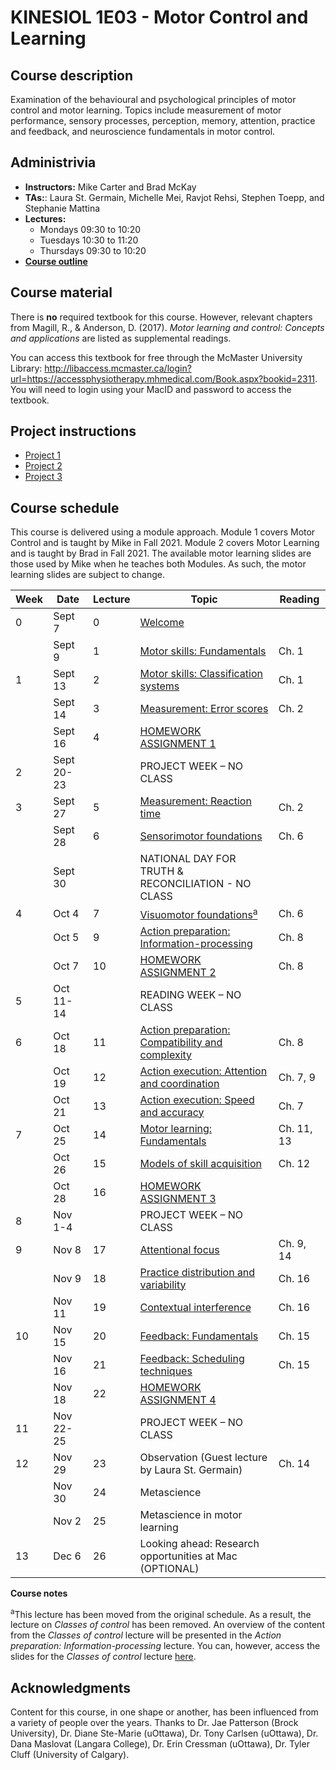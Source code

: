 # KINESIOL 1E03 - Motor Control and Learning

## Course description

Examination of the behavioural and psychological principles of motor control and motor learning. Topics include measurement of motor performance, sensory processes, perception, memory, attention, practice and feedback, and neuroscience fundamentals in motor control.

## Administrivia

- **Instructors:** Mike Carter and Brad McKay
- **TAs:**: Laura St. Germain, Michelle Mei, Ravjot Rehsi, Stephen Toepp, and Stephanie Mattina
- **Lectures:**
  - Mondays 09:30 to 10:20
  - Tuesdays 10:30 to 11:20
  - Thursdays 09:30 to 10:20
- [**Course outline**](https://raw.githubusercontent.com/cartermaclab/kinesiol-1e03/main/2021-09-08_1e03-outline_fall-2021.pdf)

## Course material
There is **no** required textbook for this course. However, relevant chapters from Magill, R., & Anderson, D. (2017). *Motor learning and control: Concepts and applications* are listed as supplemental readings. 

You can access this textbook for free through the McMaster University Library: http://libaccess.mcmaster.ca/login?url=https://accessphysiotherapy.mhmedical.com/Book.aspx?bookid=2311. You will need to login using your MacID and password to access the textbook.

## Project instructions

- [Project 1][30]
- [Project 2][31]
- [Project 3][32]

## Course schedule

This course is delivered using a module approach. Module 1 covers Motor Control and is taught by Mike in Fall 2021. Module 2 covers Motor Learning and is taught by Brad in Fall 2021. The available motor learning slides are those used by Mike when he teaches both Modules. As such, the motor learning slides are subject to change. 

| **Week** | **Date**   | **Lecture** | **Topic**                                               | **Reading** |
|----------|------------|-------------|---------------------------------------------------------|-------------|
| 0        | Sept 7     | 0           | [Welcome][0]                                            |             |
|          | Sept 9     | 1           | [Motor skills: Fundamentals][1]                         | Ch. 1       |
| 1        | Sept 13    | 2           | [Motor skills: Classification systems][2]               | Ch. 1       |
|          | Sept 14    | 3           | [Measurement: Error scores][3]                          | Ch. 2       |
|          | Sept 16    | 4           | [HOMEWORK ASSIGNMENT 1][4]                              |             |
| 2        | Sept 20-23 |             | PROJECT WEEK – NO CLASS                                 |             |
| 3        | Sept 27    | 5           | [Measurement: Reaction time][5]                         | Ch. 2       |
|          | Sept 28    | 6           | [Sensorimotor foundations][6]                           | Ch. 6       |
|          | Sept 30    |             | NATIONAL DAY FOR TRUTH & RECONCILIATION - NO CLASS      |             |
| 4        | Oct 4      | 7           | [Visuomotor foundations<sup>a</sup>][7]                 | Ch. 6       |
|          | Oct 5      | 9           | [Action preparation: Information-processing][9]         | Ch. 8       |
|          | Oct 7      | 10          | [HOMEWORK ASSIGNMENT 2][10]                             | Ch. 8       |
| 5        | Oct 11-14  |             | READING WEEK – NO CLASS                                 |             |
| 6        | Oct 18     | 11          | [Action preparation: Compatibility and complexity][11]  | Ch. 8       |
|          | Oct 19     | 12          | [Action execution: Attention and coordination][12]      | Ch. 7, 9    |
|          | Oct 21     | 13          | [Action execution: Speed and accuracy][13]              | Ch. 7       |
| 7        | Oct 25     | 14          | [Motor learning: Fundamentals][14]                      | Ch. 11, 13  |
|          | Oct 26     | 15          | [Models of skill acquisition][15]                       | Ch. 12      |
|          | Oct 28     | 16          | [HOMEWORK ASSIGNMENT 3][16]                             |             |
| 8        | Nov 1-4    |             | PROJECT WEEK – NO CLASS                                 |             |
| 9        | Nov 8      | 17          | [Attentional focus][17]                                 | Ch. 9, 14   |
|          | Nov 9      | 18          | [Practice distribution and variability][18]             | Ch. 16      |
|          | Nov 11     | 19          | [Contextual interference][19]                           | Ch. 16      |
| 10       | Nov 15     | 20          | [Feedback: Fundamentals][20]                            | Ch. 15      |
|          | Nov 16     | 21          | [Feedback: Scheduling techniques][21]                   | Ch. 15      |
|          | Nov 18     | 22          | [HOMEWORK ASSIGNMENT 4][22]                             |             |
| 11       | Nov 22-25  |             | PROJECT WEEK – NO CLASS                                 |             |
| 12       | Nov 29     | 23          | Observation (Guest lecture by Laura St. Germain)        | Ch. 14      |
|          | Nov 30     | 24          | Metascience                                             |             |
|          | Nov 2      | 25          | Metascience in motor learning                           |             |
| 13       | Dec 6      | 26          | Looking ahead: Research opportunities at Mac (OPTIONAL) |             |

**Course notes**

<sup>a</sup>This lecture has been moved from the original schedule. As a result, the lecture on *Classes of control* has been removed. An overview of the content from the *Classes of control* lecture will be presented in the *Action preparation: Information-processing* lecture. You can, however, access the slides for the *Classes of control* lecture [here][8].

## Acknowledgments
Content for this course, in one shape or another, has been influenced from a variety of people over the years. Thanks to Dr. Jae Patterson (Brock University), Dr. Diane Ste-Marie (uOttawa), Dr. Tony Carlsen (uOttawa), Dr. Dana Maslovat (Langara College), Dr. Erin Cressman (uOttawa), Dr. Tyler Cluff (University of Calgary).

[0]:https://github.com/apolinario-souza/teste/blob/main/lectures/week-00/lecture-00_welcome/00_course-welcome.html
[1]:https://cartermaclab.github.io/kinesiol-1e03/lectures/week-00/lecture-01_motor-skills-fundamentals/01_motor-skills-fundamentals.html
[2]:https://cartermaclab.github.io/kinesiol-1e03/lectures/week-01/lecture-02_motor-skills-classification/02_motor-skills-classification.html
[3]:https://cartermaclab.github.io/kinesiol-1e03/lectures/week-01/lecture-03_measurement-error-scores/03_measurement-error-scores.html
[4]:https://raw.githubusercontent.com/cartermaclab/kinesiol-1e03/main/assignments/assignment-1/2021-09-16_assignment-1.pdf
[5]:https://cartermaclab.github.io/kinesiol-1e03/lectures/week-03/lecture-05_measurement-reaction-time/05_measurement-reaction-time.html
[6]:https://cartermaclab.github.io/kinesiol-1e03/lectures/week-03/lecture-06_sensorimotor-foundations/06_sensorimotor-foundations.html
[7]:https://cartermaclab.github.io/kinesiol-1e03/lectures/week-04/lecture-07_visuomotor-foundations/07_visuomotor-foundations.html
[8]:https://cartermaclab.github.io/kinesiol-1e03/lectures/week-04/lecture-08_classes-of-control/08_classes-of-control.html
[9]:https://cartermaclab.github.io/kinesiol-1e03/lectures/week-04/lecture-09_preparation-information-processing/09_preparation-information-processing.html
[10]:https://raw.githubusercontent.com/cartermaclab/kinesiol-1e03/main/assignments/assignment-2/2021-10-07_assignment-2.pdf
[11]:https://cartermaclab.github.io/kinesiol-1e03/lectures/week-06/lecture-11_preparation-compatibility-complexity/11_preparation-compatibility-complexity.html
[12]:https://cartermaclab.github.io/kinesiol-1e03/lectures/week-06/lecture-12_execution-attention-coordination/12_execution-attention-coordination.html
[13]:https://cartermaclab.github.io/kinesiol-1e03/lectures/week-06/lecture-13_execution-speed-accuracy/13_execution-speed-accuracy.html
[14]:https://cartermaclab.github.io/kinesiol-1e03/lectures/week-07/lecture-14_motor-learning-fundamentals/14_learning-fundamentals.html
[15]:https://cartermaclab.github.io/kinesiol-1e03/lectures/week-07/lecture-15_models-of-skill-acquisition/15_models-of-skill-acquisition.html
[16]:https://raw.githubusercontent.com/cartermaclab/kinesiol-1e03/main/assignments/assignment-3/2021-10-28_assignment-3.pdf
[17]:https://cartermaclab.github.io/kinesiol-1e03/lectures/week-09/lecture-17_attentional-focus/17_attentional-focus.html
[18]:https://cartermaclab.github.io/kinesiol-1e03/lectures/week-09/lecture-18_distribution-and-variability/18_distribution-and-variability.html
[19]:https://cartermaclab.github.io/kinesiol-1e03/lectures/week-09/lecture-19_contextual-interference/19_contextual-interference.html
[20]:https://cartermaclab.github.io/kinesiol-1e03/lectures/week-10/lecture-20_feedback-fundamentals/20_feedback-fundamentals.html
[21]:https://cartermaclab.github.io/kinesiol-1e03/lectures/week-10/lecture-21_feedback-scheduling-techniques/21_feedback-scheduling-techniques.html
[22]:https://raw.githubusercontent.com/cartermaclab/kinesiol-1e03/main/assignments/assignment-4/2021-11-18_assignment-4.pdf

[30]:https://github.com/cartermaclab/kinesiol-1e03/raw/main/projects/project-1/2021-09-07_project-1.pdf
[31]:https://github.com/cartermaclab/kinesiol-1e03/raw/main/projects/project-2/2021-09-07_project-2.pdf
[32]:https://github.com/cartermaclab/kinesiol-1e03/raw/main/projects/project-3/2021-09-07_project-3.pdf
